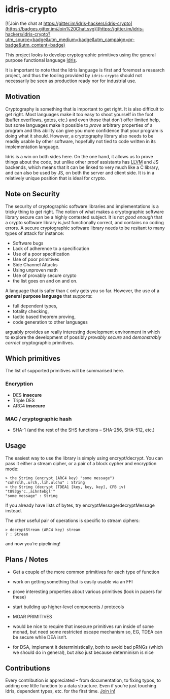 idris-crypto
============

[![Join the chat at https://gitter.im/idris-hackers/idris-crypto](https://badges.gitter.im/Join%20Chat.svg)](https://gitter.im/idris-hackers/idris-crypto?utm_source=badge&utm_medium=badge&utm_campaign=pr-badge&utm_content=badge)

This project looks to develop cryptographic primitives using the general purpose functional language [Idris](http://www.idris-lang.org).

It is important to note that the Idris language is first and foremost a research project, and thus the tooling provided by `idris-crypto` should not necessarily be seen as production ready nor for industrial use.

## Motivation

Cryptography is something that is important to get right. It is also difficult to get right. Most languages make it too easy to shoot yourself in the foot ([buffer overflows](http://heartbleed.com), [gotos](https://www.imperialviolet.org/2014/02/22/applebug.html), etc.) and even those that don’t offer limited help, but some languages make it possible to _prove_ arbitrary properties of a program and this ability can give you more confidence that your program is doing what it should. However, a cryptography library also needs to be readily usable by other software, hopefully not tied to code written in its implementation language.

Idris is a win on both sides here. On the one hand, it allows us to prove things about the code, but unlike other proof assistants has [LLVM](http://en.wikipedia.org/wiki/LLVM) and JS backends, which means that it can be linked to very much like a C library, and can also be used by JS, on both the server and client side. It is in a relatively unique position that is ideal for crypto.

## Note on Security

The security of cryptographic software libraries and implementations is a tricky thing to get right.
The notion of what makes a cryptographic software library secure can be a highly contested subject.
It is not _good enough_ that a crypto software library is _just_ functionally correct, and contains no coding errors.
A secure cryptographic software library needs to be resitant to many types of attack for instance:

* Software bugs
* Lack of adherence to a specification
* Use of a poor specification
* Use of poor primitives
* Side Channel Attacks
* Using unproven math
* Use of provably secure crypto
* the list goes on and on and on.

A language that is safer than `C` only gets you so far.
However, the use of a __general purpose language__ that supports:

* full dependent types,
* totality checking,
* tactic based theorem proving,
* code generation to other languages

arguably provides an really interesting development environment in which to explore the development of possibly _provably secure_ and _demonstrably correct_ cryptographic primitives.

## Which primitives

The list of supported primitives will be summarised here.

### Encryption
* DES **insecure**
* Triple DES
* ARC4 **insecure**

### MAC / cryptographic hash
* SHA-1 (and the rest of the SHS functions – SHA-256, SHA-512, etc.)

## Usage

The easiest way to use the library is simply using encrypt/decrypt. You can pass it either a stream cipher, or a pair of a block cypher and encryption mode:

```
> the String (encrypt (ARC4 key) "some message")
"cuhrclh,.urch,.lih.ulchu" : String
> the String (decrypt (TDEA1 [key, key, key], CFB iv) "t893gy'c.,aihntebgl'"
"some message" : String
```

If you already have lists of bytes, try encryptMessage/decryptMessage instead.

The other useful pair of operations is specific to stream ciphers:

```
> decryptStream (ARC4 key) stream
? : Stream
```

and now you’re pipelining!

## Plans / Notes

* Get a couple of the more common primitives for each type of function
* work on getting something that is easily usable via an FFI
* prove interesting properties about various primitives (look in papers for these)
* start building up higher-level components / protocols
* MOAR PRIMITIVES

* would be nice to require that insecure primitives run inside of some monad, but need some restricted escape mechanism so, EG, TDEA can be secure while DEA isn’t.
* for DSA, implement it deterministically, both to avoid bad pRNGs (which we should do in general), but also just because determinism is nice

## Contributions

Every contribution is appreciated – from documentation, to fixing typos, to adding one little function to a data structure. Even if you’re just touching Idris, dependent types, etc. for the first time. [Join in!](CONTRIBUTING.md)
